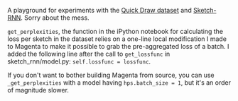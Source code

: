 A playground for experiments with the [Quick Draw dataset](https://github.com/googlecreativelab/quickdraw-dataset) and [Sketch-RNN](https://github.com/tensorflow/magenta/tree/master/magenta/models/sketch_rnn). Sorry about the mess.

`get_perplexities`, the function in the iPython notebook for calculating the loss per sketch in the dataset relies on a one-line local modification I made to Magenta to make it possible to grab the pre-aggregated loss of a batch. I added the following line after the call to `get_lossfunc` in sketch_rnn/model.py: `self.lossfunc = lossfunc`.

If you don't want to bother building Magenta from source, you can use `_get_perplexities` with a model having `hps.batch_size = 1`, but it's an order of magnitude slower.
